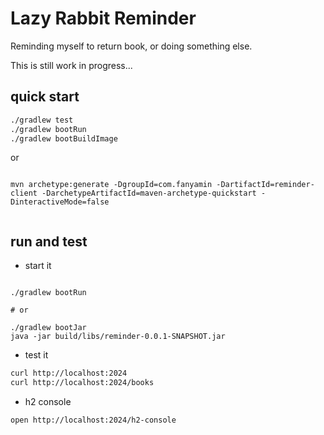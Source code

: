 # Lazy Rabbit Reminder

Reminding myself to return book, or doing something else.

This is still work in progress...

## quick start

```bash
./gradlew test
./gradlew bootRun
./gradlew bootBuildImage

```

or

```shell

mvn archetype:generate -DgroupId=com.fanyamin -DartifactId=reminder-client -DarchetypeArtifactId=maven-archetype-quickstart -DinteractiveMode=false


```

## run and test
* start it
```shell

./gradlew bootRun

# or

./gradlew bootJar
java -jar build/libs/reminder-0.0.1-SNAPSHOT.jar
```
* test it

```bash
curl http://localhost:2024
curl http://localhost:2024/books
```

* h2 console

```bash
open http://localhost:2024/h2-console
```

